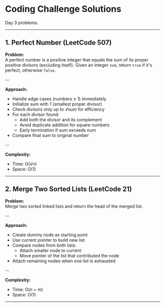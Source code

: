 # Coding Challenge Solutions

Day 3 problems.

---

## 1. Perfect Number (LeetCode 507)

**Problem:**  
A perfect number is a positive integer that equals the sum of its proper positive divisors (excluding itself). Given an integer `num`, return `true` if it's perfect, otherwise `false`.

--

**Approach:**  
- Handle edge cases (numbers ≤ 1) immediately  
- Initialize sum with 1 (smallest proper divisor)  
- Check divisors only up to √num for efficiency  
- For each divisor found:  
  - Add both the divisor and its complement  
  - Avoid duplicate addition for square numbers  
  - Early termination if sum exceeds num  
- Compare final sum to original number  

--

**Complexity:**  
- Time: O(√n)  
- Space: O(1)  

---

## 2. Merge Two Sorted Lists (LeetCode 21)

**Problem:**  
Merge two sorted linked lists and return the head of the merged list.

--

**Approach:**  
- Create dummy node as starting point  
- Use current pointer to build new list  
- Compare nodes from both lists:  
  - Attach smaller node to current  
  - Move pointer of the list that contributed the node  
- Attach remaining nodes when one list is exhausted  

--

**Complexity:**  
- Time: O(n + m)  
- Space: O(1)  

---
